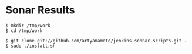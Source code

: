 
# Sonar Results

    $ mkdir /tmp/work
    $ cd /tmp/work
    
    $ git clone git://github.com/artyamamoto/jenkins-sonnar-scripts.git .
    $ sudo ./install.sh


